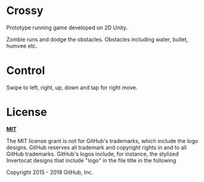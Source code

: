 Crossy 
=============
Prototype running game developed on 2D Unity.

Zombie runs and dodge the obstacles.
Obstacles including water, bullet, humvee etc.

Control
=============
Swipe to left, right, up, down and tap for right move.

License
=============

**[MIT](LICENSE)**

The MIT license grant is not for GitHub's trademarks, which include the logo
designs. GitHub reserves all trademark and copyright rights in and to all
GitHub trademarks. GitHub's logos include, for instance, the stylized
Invertocat designs that include "logo" in the file title in the following

Copyright 2015 - 2018 GitHub, Inc.
